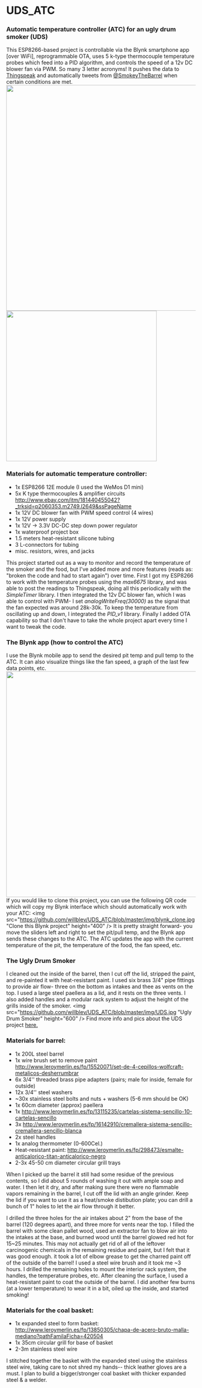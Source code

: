 # UDS_ATC
### Automatic temperature controller (ATC) for an ugly drum smoker (UDS)
This ESP8266-based project is controllable via the Blynk smartphone app [over WiFi], reprogrammable OTA, uses 5 k-type thermocouple temperature probes which feed into a PID algorithm, and controls the speed of a 12v DC blower fan via PWM. So many 3 letter acronyms! It pushes the data to [Thingspeak](https://thingspeak.com/channels/164514) and automatically tweets from [@SmokeyTheBarrel](https://twitter.com/smokeyTheBarrel) when certain conditions are met.
<img src="https://github.com/willblev/UDS_ATC/blob/master/img/atc.jpg" height="600" />
<img src="https://github.com/willblev/UDS_ATC/blob/master/img/atc_inside.jpg" height="400" />

### Materials for automatic temperature controller:
- 1x ESP8266 12E module (I used the WeMos D1 mini)
- 5x K type thermocouples & amplifier circuits http://www.ebay.com/itm/181440455042?_trksid=p2060353.m2749.l2649&ssPageName
- 1x 12V DC blower fan with PWM speed control (4 wires)
- 1x 12V power supply
- 1x 12V -> 3.3V DC-DC step down power regulator
- 1x waterproof project box
- 1.5 meters heat-resistant silicone tubing
- 3 L-connectors for tubing
- misc. resistors, wires, and jacks

This project started out as a way to monitor and record the temperature of the smoker and the food, but I've added more and more features (reads as: "broken the code and had to start again") over time. First I got my ESP8266 to work with the temperature probes using the *max6675* library, and was able to post the readings to Thingspeak, doing all this periodically with the *SimpleTimer* library. I then integrated the 12v DC blower fan, which I was able to control with PWM- I set *analogWriteFreq(30000)* as the signal that the fan expected was around 28k-30k. To keep the temperature from oscillating up and down, I integrated the *PID_v1* library. Finally I added OTA capability so that I don't have to take the whole project apart every time I want to tweak the code. 

### The Blynk app (how to control the ATC)
I use the Blynk mobile app to send the desired pit temp and pull temp to the ATC. It can also visualize things like the fan speed, a graph of the last few data points, etc.
<img src="https://github.com/willblev/UDS_ATC/blob/master/img/blynk_app.png" height="600" />
If you would like to clone this project, you can use the following QR code which will copy my Blynk interface which should automatically work with your ATC:
<img src="https://github.com/willblev/UDS_ATC/blob/master/img/blynk_clone.jpg "Clone this Blynk project" height="400" />
It is pretty straight forward- you move the sliders left and right to set the pit/pull temp, and the Blynk app sends these changes to the ATC. The ATC updates the app with the current temperature of the pit, the temperature of the food, the fan speed, etc.

### The Ugly Drum Smoker
I cleaned out the inside of the barrel, then I cut off the lid, stripped the paint, and re-painted it with heat-resistant paint. I used six brass 3/4" pipe fittings to provide air flow- three on the bottom as intakes and thee as vents on the top. I used a large steel paellera as a lid, and it rests on the three vents. I also added handles and a modular rack system to adjust the height of the grills inside of the smoker. 
<img src="https://github.com/willblev/UDS_ATC/blob/master/img/UDS.jpg "Ugly Drum Smoker" height="600" />
Find more info and pics about the UDS project [here.](https://trello.com/c/GKH84JZ9/7-uds-ugly-drum-smoker-200l-steel-barrel-bbq-smoker)

### Materials for barrel:
- 1x 200L steel barrel
- 1x wire brush set to remove paint http://www.leroymerlin.es/fp/15520071/set-de-4-cepillos-wolfcraft-metalicos-desherrumbrar
- 6x 3/4'' threaded brass pipe adapters (pairs; male for inside, female for outside)
- 12x 3/4'' steel washers
- ~30x stainless steel bolts and nuts + washers (5-6 mm should be OK)
- 1x 60cm diameter (approx) paellera 
- 1x  http://www.leroymerlin.es/fp/13115235/cartelas-sistema-sencillo-10-cartelas-sencillo
- 3x http://www.leroymerlin.es/fp/16142910/cremallera-sistema-sencillo-cremallera-sencillo-blanca
- 2x steel handles 
- 1x analog thermometer (0-600Cel.)
- Heat-resistant paint: http://www.leroymerlin.es/fp/298473/esmalte-anticalorico-titan-anticalorico-negro
- 2-3x 45-50 cm diameter circular grill trays

When I picked up the barrel it still had some residue of the previous contents, so I did about 5 rounds of washing it out with ample soap and water. I then let it dry, and after making sure there were no flammable vapors remaining in the barrel, I cut off the lid with an angle grinder. Keep the lid if you want to use it as a heat/smoke distibution plate; you can drill a bunch of 1" holes to let the air flow through it better. 

I drilled the three holes for the air intakes about 2" from the base of the barrel (120 degrees apart), and three more for vents near the top. I filled the barrel with some clean pallet wood, used an extractor fan to blow air into the intakes at the base, and burned wood until the barrel glowed red hot for 15~25 minutes. This may not actually get rid of all of the leftover carcinogenic chemicals in the remaining residue and paint, but I felt that it was good enough. it took a lot of elbow grease to get the charred paint off of the outside of the barrel! I used a steel wire brush and it took me ~3 hours. I drilled the remaining holes to mount the interior rack system, the handles, the temperature probes, etc. After cleaning the surface, I used a heat-resistant paint to coat the outside of the barrel. I did another few burns (at a lower temperature) to wear it in a bit, oiled up the inside, and started smoking!

### Materials for the coal basket:
- 1x expanded steel to form basket: http://www.leroymerlin.es/fp/13850305/chapa-de-acero-bruto-malla-mediano?pathFamilaFicha=420504
- 1x 35cm circular grill  for base of basket
- 2-3m stainless steel wire

I stitched together the basket with the expanded steel using the stainless steel wire, taking care to not shred my hands-- thick leather gloves are a must. I plan to build a bigger/stronger coal basket with thicker expanded steel & a welder.





